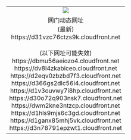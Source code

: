 ﻿<table>
  <tr></tr>
  <tr><td colspan=2 align=center><img src="https://d31vzc76ctzs9k.cloudfront.net/Up/oGate.jpg" /></td></tr>
  <tr><td colspan=2 align=center>网门动态网址<br/>(最新)
<br>https://d31vzc76ctzs9k.cloudfront.net
<br/><br/>(以下网址可能失效)
<br>https://dbmu56aeiozo4.cloudfront.net
<br>https://dv8l4zkabiceo.cloudfront.net
<br>https://d2eqv0zbzbd7f3.cloudfront.net
<br>https://d366gs2dlc56i4.cloudfront.net
<br>https://d1v3ouvwy7i8hp.cloudfront.net
<br>https://d30o72q903nsk7.cloudfront.net
<br>https://dwm2kne3ntzcp.cloudfront.net
<br>https://d1hls9mjs6c3gd.cloudfront.net
<br>https://d1ganx85mhj5vk.cloudfront.net
<br>https://d3n78791epzwt1.cloudfront.net
    </td>
  </tr>
</table>
